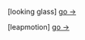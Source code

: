 
[looking glass] [go →](https://www.leapmotion.com/)
	
[leapmotion] [go →](https://lookingglassfactory.com/)
